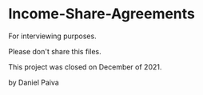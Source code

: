 # Income-Share-Agreements


For interviewing purposes.

Please don't share this files.

This project was closed on December of 2021.

by
Daniel Paiva
